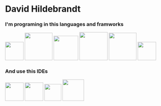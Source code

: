 # David Hildebrandt

### I'm programing in this languages and framworks

<img width="60px" height="60px" src="https://escoladigital-production-storage.s3.amazonaws.com/uploads/images/original/20201103113533.png"></img>
<img with="120px" height="90px" float="left" src="https://marcas-logos.net/wp-content/uploads/2020/11/MySQL-logo.png"></img>
<img with="80px" height="80px" src="https://upload.wikimedia.org/wikipedia/commons/thumb/1/10/CSS3_and_HTML5_logos_and_wordmarks.svg/1280px-CSS3_and_HTML5_logos_and_wordmarks.svg.png"></img>
<img with="92px" height="92px" src="https://seeklogo.com/images/F/flask-logo-44C507ABB7-seeklogo.com.png"></img>
<img with="90px" height="90px" src="https://logospng.org/download/java/logo-java-256.png"></img>
<img with="60px" height="60px" src="https://git-scm.com/images/logos/downloads/Git-Icon-1788C.png"><img>

### And use this IDEs

<img with="60px" height="60px" src="https://cdn.worldvectorlogo.com/logos/visual-studio-code-1.svg"></img>
<img with="60px" height="60px" src="http://www.macupdate.com/images/icons256/11662.png"></img>
<img with="55px" height="55px" src="https://res.cloudinary.com/practicaldev/image/fetch/s--leRXbveB--/c_limit%2Cf_auto%2Cfl_progressive%2Cq_auto%2Cw_880/https://thepracticaldev.s3.amazonaws.com/i/e8mbu9fj74hjntyt8lhh.png"></img>
<img with="70px" height="70px" src="https://1000logos.net/wp-content/uploads/2018/11/GitHub-logo.png"></img>



<!--<img with="60px" height="60px" src=""></img>
